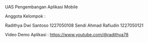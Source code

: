 UAS Pengembangan Aplikasi Mobile

Anggota Kelompok :

Radithya Dwi Santoso 1227050108 
Sendi Ahmad Rafiudin 1227050121

Video Demo Aplikasi :
https://www.youtube.com/@radithya78